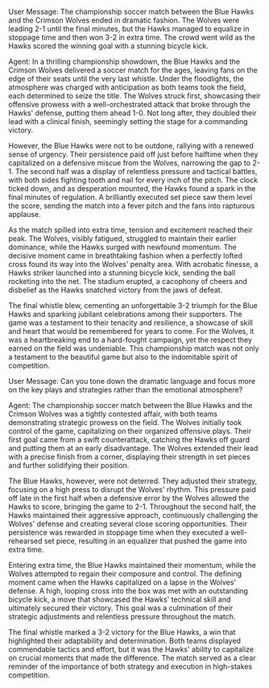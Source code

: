 User Message: The championship soccer match between the Blue Hawks and the Crimson Wolves ended in dramatic fashion. The Wolves were leading 2-1 until the final minutes, but the Hawks managed to equalize in stoppage time and then won 3-2 in extra time. The crowd went wild as the Hawks scored the winning goal with a stunning bicycle kick.


Agent: In a thrilling championship showdown, the Blue Hawks and the Crimson Wolves delivered a soccer match for the ages, leaving fans on the edge of their seats until the very last whistle. Under the floodlights, the atmosphere was charged with anticipation as both teams took the field, each determined to seize the title. The Wolves struck first, showcasing their offensive prowess with a well-orchestrated attack that broke through the Hawks' defense, putting them ahead 1-0. Not long after, they doubled their lead with a clinical finish, seemingly setting the stage for a commanding victory.

However, the Blue Hawks were not to be outdone, rallying with a renewed sense of urgency. Their persistence paid off just before halftime when they capitalized on a defensive miscue from the Wolves, narrowing the gap to 2-1. The second half was a display of relentless pressure and tactical battles, with both sides fighting tooth and nail for every inch of the pitch. The clock ticked down, and as desperation mounted, the Hawks found a spark in the final minutes of regulation. A brilliantly executed set piece saw them level the score, sending the match into a fever pitch and the fans into rapturous applause.

As the match spilled into extra time, tension and excitement reached their peak. The Wolves, visibly fatigued, struggled to maintain their earlier dominance, while the Hawks surged with newfound momentum. The decisive moment came in breathtaking fashion when a perfectly lofted cross found its way into the Wolves' penalty area. With acrobatic finesse, a Hawks striker launched into a stunning bicycle kick, sending the ball rocketing into the net. The stadium erupted, a cacophony of cheers and disbelief as the Hawks snatched victory from the jaws of defeat.

The final whistle blew, cementing an unforgettable 3-2 triumph for the Blue Hawks and sparking jubilant celebrations among their supporters. The game was a testament to their tenacity and resilience, a showcase of skill and heart that would be remembered for years to come. For the Wolves, it was a heartbreaking end to a hard-fought campaign, yet the respect they earned on the field was undeniable. This championship match was not only a testament to the beautiful game but also to the indomitable spirit of competition.

User Message: Can you tone down the dramatic language and focus more on the key plays and strategies rather than the emotional atmosphere?


Agent: The championship soccer match between the Blue Hawks and the Crimson Wolves was a tightly contested affair, with both teams demonstrating strategic prowess on the field. The Wolves initially took control of the game, capitalizing on their organized offensive plays. Their first goal came from a swift counterattack, catching the Hawks off guard and putting them at an early disadvantage. The Wolves extended their lead with a precise finish from a corner, displaying their strength in set pieces and further solidifying their position.

The Blue Hawks, however, were not deterred. They adjusted their strategy, focusing on a high press to disrupt the Wolves' rhythm. This pressure paid off late in the first half when a defensive error by the Wolves allowed the Hawks to score, bringing the game to 2-1. Throughout the second half, the Hawks maintained their aggressive approach, continuously challenging the Wolves' defense and creating several close scoring opportunities. Their persistence was rewarded in stoppage time when they executed a well-rehearsed set piece, resulting in an equalizer that pushed the game into extra time.

Entering extra time, the Blue Hawks maintained their momentum, while the Wolves attempted to regain their composure and control. The defining moment came when the Hawks capitalized on a lapse in the Wolves' defense. A high, looping cross into the box was met with an outstanding bicycle kick, a move that showcased the Hawks' technical skill and ultimately secured their victory. This goal was a culmination of their strategic adjustments and relentless pressure throughout the match.

The final whistle marked a 3-2 victory for the Blue Hawks, a win that highlighted their adaptability and determination. Both teams displayed commendable tactics and effort, but it was the Hawks' ability to capitalize on crucial moments that made the difference. The match served as a clear reminder of the importance of both strategy and execution in high-stakes competition.